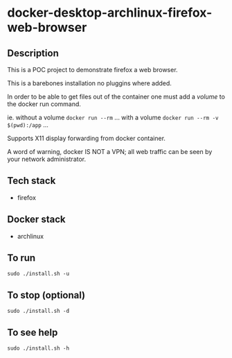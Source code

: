 # docker-desktop-archlinux-firefox-web-browser

## Description
This is a POC project to demonstrate firefox a web browser.

This is a barebones installation no pluggins where added.

In order to be able to get files out of the container one must add a *volume* to the docker run command.

ie.
without a volume
`docker run --rm` ...
with a volume
`docker run --rm -v $(pwd):/app` ...

Supports X11 display forwarding from docker container.

A word of warning, docker IS NOT a VPN; all web traffic can be seen by your network administrator.

## Tech stack
- firefox

## Docker stack
- archlinux

## To run
`sudo ./install.sh -u`

## To stop (optional)
`sudo ./install.sh -d`

## To see help
`sudo ./install.sh -h`